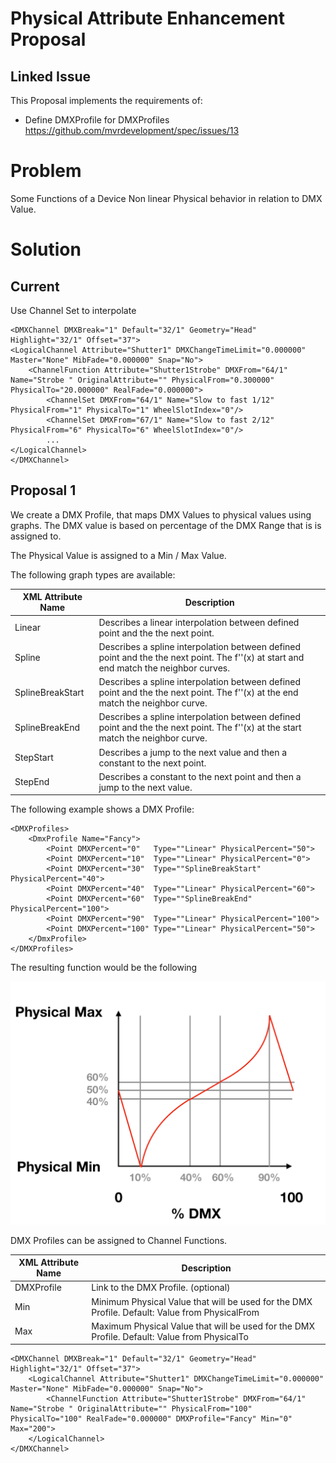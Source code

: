 # Physical Attribute Enhancement Proposal

## Linked Issue

This Proposal implements the requirements of:

- Define DMXProfile for DMXProfiles https://github.com/mvrdevelopment/spec/issues/13

# Problem

Some Functions of a Device Non linear Physical behavior in relation to DMX Value.

# Solution

## Current

Use Channel Set to interpolate

```
<DMXChannel DMXBreak="1" Default="32/1" Geometry="Head" Highlight="32/1" Offset="37">
<LogicalChannel Attribute="Shutter1" DMXChangeTimeLimit="0.000000" Master="None" MibFade="0.000000" Snap="No">
    <ChannelFunction Attribute="Shutter1Strobe" DMXFrom="64/1" Name="Strobe " OriginalAttribute="" PhysicalFrom="0.300000" PhysicalTo="20.000000" RealFade="0.000000">
        <ChannelSet DMXFrom="64/1" Name="Slow to fast 1/12" PhysicalFrom="1" PhysicalTo="1" WheelSlotIndex="0"/>
        <ChannelSet DMXFrom="67/1" Name="Slow to fast 2/12" PhysicalFrom="6" PhysicalTo="6" WheelSlotIndex="0"/>
        ...
</LogicalChannel>
</DMXChannel>
```


## Proposal 1

We create a DMX Profile, that maps DMX Values to physical values using graphs. The DMX value is based on percentage of the DMX Range that is is assigned to.

The Physical Value is assigned to a Min / Max Value.

The following graph types are available:

| XML Attribute Name | Description                                                                                                                         |                                                                                                                                  
| ------------------ | -------------------------------------------------------------------------------------------------------------------------------------------- | 
| Linear             | Describes a linear interpolation between defined point and the the next point.                                                               |     
| Spline             | Describes a spline interpolation between defined point and the the next point. The f''(x) at start and end match the neighbor curves.        |         
| SplineBreakStart   | Describes a spline interpolation between defined point and the the next point. The f''(x) at the end match the neighbor curve.               |         
| SplineBreakEnd     | Describes a spline interpolation between defined point and the the next point. The f''(x) at the start match the neighbor curve.             | 
| StepStart          | Describes a jump to the next value and then a constant to the next point.                                                                    |         
| StepEnd            | Describes a constant to the next point and then a jump to the next value.                                                                    |         


The following example shows a DMX Profile:

```
<DMXProfiles>
    <DmxProfile Name="Fancy">
        <Point DMXPercent="0"   Type=""Linear" PhysicalPercent="50">
        <Point DMXPercent="10"  Type=""Linear" PhysicalPercent="0">
        <Point DMXPercent="30"  Type=""SplineBreakStart" PhysicalPercent="40">
        <Point DMXPercent="40"  Type=""Linear" PhysicalPercent="60">
        <Point DMXPercent="60"  Type=""SplineBreakEnd" PhysicalPercent="100">
        <Point DMXPercent="90"  Type=""Linear" PhysicalPercent="100">
        <Point DMXPercent="100" Type=""Linear" PhysicalPercent="50">
    </DmxProfile>
</DMXProfiles>
```

The resulting function would be the following

![Timing](graph.png)

DMX Profiles can be assigned to Channel Functions.

| XML Attribute Name | Description                                                                                       |                                                                                                                                  
| ------------------ | ------------------------------------------------------------------------------------------------- | 
| DMXProfile         | Link to the DMX Profile. (optional)                                                               |  
| Min                | Minimum Physical Value that will be used for the DMX Profile. Default: Value from PhysicalFrom    |  
| Max                | Maximum Physical Value that will be used for the DMX Profile. Default: Value from PhysicalTo      |  

```
<DMXChannel DMXBreak="1" Default="32/1" Geometry="Head" Highlight="32/1" Offset="37">
    <LogicalChannel Attribute="Shutter1" DMXChangeTimeLimit="0.000000" Master="None" MibFade="0.000000" Snap="No">
        <ChannelFunction Attribute="Shutter1Strobe" DMXFrom="64/1" Name="Strobe " OriginalAttribute="" PhysicalFrom="100" PhysicalTo="100" RealFade="0.000000" DMXProfile="Fancy" Min="0" Max="200">
    </LogicalChannel>
</DMXChannel>
```
